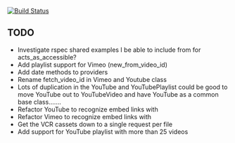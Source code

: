 [![Build Status](https://api.travis-ci.org/karlentwistle/lumiere.png?branch=master)](http://travis-ci.org/karlentwistle/lumiere)

## TODO
* Investigate rspec shared examples I be able to include from for acts_as_accessible?
* Add playlist support for Vimeo (new_from_video_id)
* Add date methods to providers
* Rename fetch_video_id in Vimeo and Youtube class
* Lots of duplication in the YouTube and YouTubePlaylist could be good to move YouTube out to YouTubeVideo and have YouTube as a common base class.......
* Refactor YouTube to recognize embed links with
* Refactor Vimeo to recognize embed links with
* Get the VCR cassets down to a single request per file
* Add support for YouTube playlist with more than 25 videos
